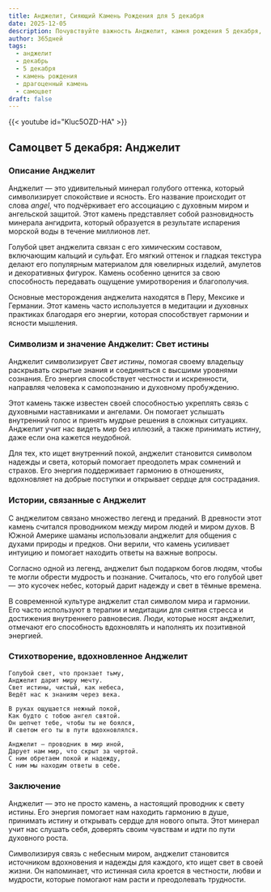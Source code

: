 ```yaml
---
title: Анджелит, Сияющий Камень Рождения для 5 декабря
date: 2025-12-05
description: Почувствуйте важность Анджелит, камня рождения 5 декабря, который символизирует Свет истины. Пусть его красота и значение осветят ваш день.
author: 365дней
tags:
  - анджелит
  - декабрь
  - 5 декабря
  - камень рождения
  - драгоценный камень
  - самоцвет
draft: false
---
```


{{< youtube id="Kluc5OZD-HA" >}}

## Самоцвет 5 декабря: Анджелит

### Описание Анджелит

Анджелит — это удивительный минерал голубого оттенка, который символизирует спокойствие и ясность. Его название происходит от слова _angel_, что подчёркивает его ассоциацию с духовным миром и ангельской защитой. Этот камень представляет собой разновидность минерала ангидрита, который образуется в результате испарения морской воды в течение миллионов лет.

Голубой цвет анджелита связан с его химическим составом, включающим кальций и сульфат. Его мягкий оттенок и гладкая текстура делают его популярным материалом для ювелирных изделий, амулетов и декоративных фигурок. Камень особенно ценится за свою способность передавать ощущение умиротворения и благополучия.

Основные месторождения анджелита находятся в Перу, Мексике и Германии. Этот камень часто используется в медитации и духовных практиках благодаря его энергии, которая способствует гармонии и ясности мышления.

### Символизм и значение Анджелит: Свет истины

Анджелит символизирует _Свет истины_, помогая своему владельцу раскрывать скрытые знания и соединяться с высшими уровнями сознания. Его энергия способствует честности и искренности, направляя человека к самопознанию и духовному пробуждению.

Этот камень также известен своей способностью укреплять связь с духовными наставниками и ангелами. Он помогает услышать внутренний голос и принять мудрые решения в сложных ситуациях. Анджелит учит нас видеть мир без иллюзий, а также принимать истину, даже если она кажется неудобной.

Для тех, кто ищет внутренний покой, анджелит становится символом надежды и света, который помогает преодолеть мрак сомнений и страхов. Его энергия поддерживает гармонию в отношениях, вдохновляет на добрые поступки и открывает сердце для сострадания.

### Истории, связанные с Анджелит

С анджелитом связано множество легенд и преданий. В древности этот камень считался проводником между миром людей и миром духов. В Южной Америке шаманы использовали анджелит для общения с духами природы и предков. Они верили, что камень усиливает интуицию и помогает находить ответы на важные вопросы.

Согласно одной из легенд, анджелит был подарком богов людям, чтобы те могли обрести мудрость и познание. Считалось, что его голубой цвет — это кусочек небес, который дарит надежду и свет в тёмные времена.

В современной культуре анджелит стал символом мира и гармонии. Его часто используют в терапии и медитации для снятия стресса и достижения внутреннего равновесия. Люди, которые носят анджелит, отмечают его способность вдохновлять и наполнять их позитивной энергией.

### Стихотворение, вдохновленное Анджелит

```
Голубой свет, что пронзает тьму,  
Анджелит дарит миру мечту.  
Свет истины, чистый, как небеса,  
Ведёт нас к знаниям через века.

В руках ощущается нежный покой,  
Как будто с тобою ангел святой.  
Он шепчет тебе, чтобы ты не боялся,  
И светом его ты в пути вдохновлялся.

Анджелит — проводник в мир иной,  
Дарует нам мир, что скрыт за чертой.  
С ним обретаем покой и надежду,  
С ним мы находим ответы в себе.
```

### Заключение

Анджелит — это не просто камень, а настоящий проводник к свету истины. Его энергия помогает нам находить гармонию в душе, принимать истину и открывать сердце для нового опыта. Этот минерал учит нас слушать себя, доверять своим чувствам и идти по пути духовного роста.

Символизируя связь с небесным миром, анджелит становится источником вдохновения и надежды для каждого, кто ищет свет в своей жизни. Он напоминает, что истинная сила кроется в честности, любви и мудрости, которые помогают нам расти и преодолевать трудности.